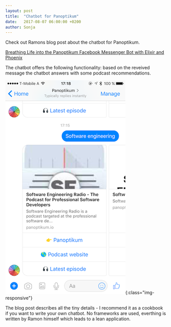 ```yaml
---
layout: post
title:  "Chatbot for Panoptikum"
date:   2017-08-07 06:00:00 +0200
author: Sonja
---
```


Check out Ramons blog post about the chatbot for Panoptikum.

[Breathing Life into the Panoptikum Facebook Messenger Bot with Elixir and Phoenix](https://ramonhuidobro.com/podcasts/panoptikum/phoenix/elixir/2017/08/05/breathing-life-into-the-panoptikum-facebook-messenger-bot-with-elixir-and-phoenix/)

The chatbot offers the following functionality: based on the reveived message the chatbot answers with some podcast recommendations.

![Screenshot](/img/panoptikum-bot-screenshot.png){:class="img-responsive"}

The blog post describes all the tiny details - I recommend it as a cookbook if you want to write your own chatbot. No frameworks are used, everthing is written by Ramon himself which leads to a lean application.
